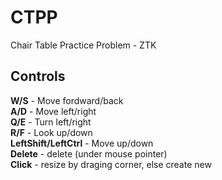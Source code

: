 # CTPP
Chair Table Practice Problem - ZTK

## Controls  
**W/S** - Move fordward/back  
**A/D** - Move left/right  
**Q/E** - Turn left/right  
**R/F** - Look up/down  
**LeftShift/LeftCtrl** - Move up/down  
**Delete** - delete (under mouse pointer)  
**Click** - resize by draging corner, else create new  
